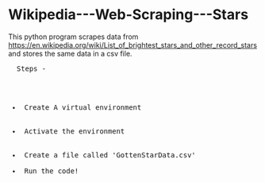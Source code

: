 # Wikipedia---Web-Scraping---Stars


This python program scrapes data from https://en.wikipedia.org/wiki/List_of_brightest_stars_and_other_record_stars and stores the same data in a csv file.





<pre>
  Steps - 
  <ul>
    <li> Create A virtual environment </li>
    <li> Activate the environment </li>
    <li> Create a file called 'GottenStarData.csv'
    <li> Run the code! </li>
  </ul>
</pre>
